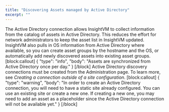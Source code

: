 ```yaml
---
title: "Discovering Assets managed by Active Directory"
excerpt: ""
---
```

The Active Directory connection allows InsightVM to collect information from the catalog of assets in Active Directory. This reduces the effort for network administrators to keep the asset list in InsightVM updated. InsightVM also pulls in OS information from Active Directory where available, so you can create asset groups by the hostname and the OS, or automatically add newly discovered assets into existing asset groups.
[block:callout]
{
  "type": "info",
  "body": "Assets are synchronized from Active Directory once per day."
}
[/block]
Active Directory discovery connections must be created from the Administration page. To learn more, see _Creating a connection outside of a site configuration_.
[block:callout]
{
  "type": "warning",
  "body": "In order to create an Active Directory connection, you will need to have a static site already configured. You can use an existing site or create a new one. If creating a new one, you may need to add an asset as a placeholder since the Active Directory connection will not be available yet."
}
[/block]